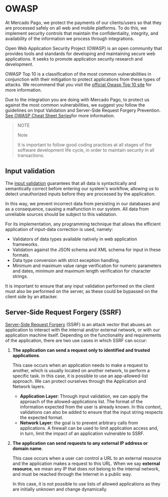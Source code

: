 # OWASP

At Mercado Pago, we protect the payments of our clients/users so that they are processed safely on all web and mobile platforms. To do this, we implement security controls that maintain the confidentiality, integrity, and availability of the information we process through integrations.
    
Open Web Application Security Project (OWASP) is an open community that provides tools and standards for developing and maintaining secure web applications. It seeks to promote application security research and development. 

OWASP Top 10 is a classification of the most common vulnerabilities in conjunction with their mitigation to protect applications from these types of attacks. We recommend that you visit the [official Owasp Top 10 site](https://owasp.org/www-project-top-ten/) for more information.

Due to the integration you are doing with Mercado Pago, to protect us against the most common vulnerabilities, we suggest you follow the guidelines on Input Validation and Server-Side Request Forgery Prevention. [See OWASP Cheat Sheet Series](https://cheatsheetseries.owasp.org/index.html)for more information.

>NOTE
>
>Note
>
>It is important to follow good coding practices at all stages of the software development life cycle, in order to maintain security in all transactions. 


## Input validation

The [input validation](https://cheatsheetseries.owasp.org/cheatsheets/Input_Validation_Cheat_Sheet.html) guarantees that all data is syntactically and semantically correct before entering our system's workflow, allowing us to detect unauthorized inputs before they are processed by the application.

In this way, we prevent incorrect data from persisting in our databases and as a consequence, causing a malfunction in our system. All data from unreliable sources should be subject to this validation. 

For its implementation, any programming technique that allows the efficient application of input-data correction is used, namely:

* Validators of data types available natively in web application frameworks.
* Validation against the JSON schema and XML schema for input in these formats.
* Data type conversion with strict exception handling.
* Minimum and maximum value range verification for numeric parameters and dates, minimum and maximum length verification for character strings.

It is important to ensure that any input validation performed on the client must also be performed on the server, as these could be bypassed on the client side by an attacker. 


## Server-Side Request Forgery (SSRF)

[Server-Side Request Forgery](https://cheatsheetseries.owasp.org/cheatsheets/Server_Side_Request_Forgery_Prevention_Cheat_Sheet.html) (SSRF) is an attack vector that abuses an application to interact with the internal and/or external network, or with our application machine itself. Depending on the functionality and requirements of the application, there are two use cases in which SSRF can occur:


1. **The application can send a request only to identified and trusted applications**.

      This case occurs when an application needs to make a request to another, which is usually located on another network, to perform a specific task. In this case, it is possible to use an app-allowed-list approach. We can protect ourselves through the Application and Network layers. 

     * **Application Layer**: Through input validation, we can apply the approach of the allowed-applications list. The format of the information expected from the user is already known. In this context, validations can also be added to ensure that the input string respects the expected format. 
     * **Network Layer:** the goal is to prevent arbitrary calls from applications. A firewall can be used to limit application access and, in turn, limit the impact of an application vulnerable to SSRF. 


2. **The application can send requests to any external IP address or domain name**.

     This case occurs when a user can control a URL to an external resource and the application makes a request to this URL. When we say **external resource**, we mean any IP that does not belong to the internal network, and must be reached through the Internet in a public way. 

     In this case, it is not possible to use lists of allowed applications as they are initially unknown and change dynamically. 